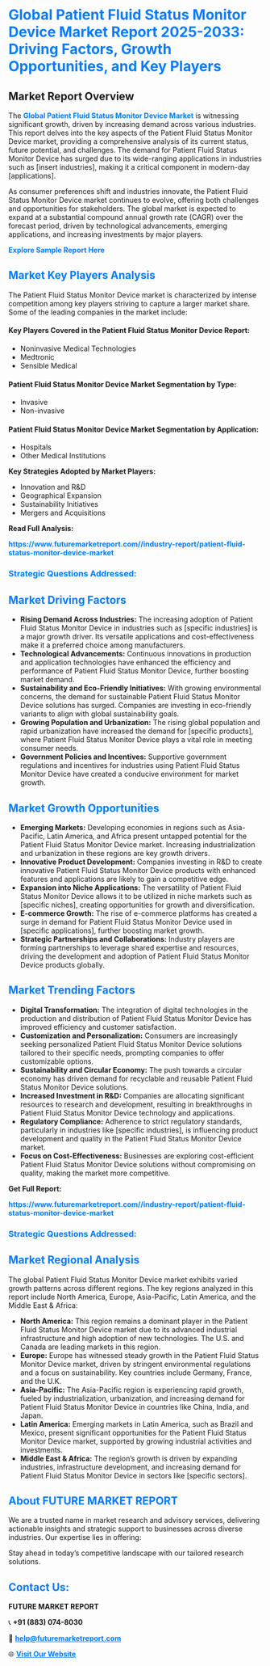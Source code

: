 <h1 style="color: #007BFF;">Global Patient Fluid Status Monitor Device Market Report 2025-2033: Driving Factors, Growth Opportunities, and Key Players</h1>

<section id="overview">
<h2>Market Report Overview</h2>
<p>The <a href="https://www.futuremarketreport.com//industry-report/patient-fluid-status-monitor-device-market" style="color: #007BFF; text-decoration: none;"><strong>Global Patient Fluid Status Monitor Device Market</strong></a> is witnessing significant growth, driven by increasing demand across various industries. This report delves into the key aspects of the Patient Fluid Status Monitor Device market, providing a comprehensive analysis of its current status, future potential, and challenges. The demand for Patient Fluid Status Monitor Device has surged due to its wide-ranging applications in industries such as [insert industries], making it a critical component in modern-day [applications].</p>
<p>As consumer preferences shift and industries innovate, the Patient Fluid Status Monitor Device market continues to evolve, offering both challenges and opportunities for stakeholders. The global market is expected to expand at a substantial compound annual growth rate (CAGR) over the forecast period, driven by technological advancements, emerging applications, and increasing investments by major players.</p>
</section>

<section id="overview">
<p><a href="https://www.futuremarketreport.com//request-sample/reportId=61117" style="color: #007BFF; text-decoration: none;"><strong>Explore Sample Report Here</strong></a></p>
</section>

<section id="key-players">
<h2 style="color: #007BFF;">Market Key Players Analysis</h2>
<p>The Patient Fluid Status Monitor Device market is characterized by intense competition among key players striving to capture a larger market share. Some of the leading companies in the market include:</p>
<h4>Key Players Covered in the Patient Fluid Status Monitor Device Report:</h4>
<ul><li>Noninvasive Medical Technologies</li><li>Medtronic</li><li>Sensible Medical</li></ul>
<h4>Patient Fluid Status Monitor Device Market Segmentation by Type:</h4>
<ul><li>Invasive</li><li>Non-invasive</li></ul>

<h4>Patient Fluid Status Monitor Device Market Segmentation by Application:</h4>
<ul><li>Hospitals</li><li>Other Medical Institutions</li></ul>
<p><strong>Key Strategies Adopted by Market Players:</strong></p>
<ul>
<li>Innovation and R&D</li>
<li>Geographical Expansion</li>
<li>Sustainability Initiatives</li>
<li>Mergers and Acquisitions</li>
</ul>
</section>

<section>
<p><strong>Read Full Analysis: </strong></p><a href="https://www.futuremarketreport.com//industry-report/patient-fluid-status-monitor-device-market" style="color: #007BFF; text-decoration: none;"><strong>https://www.futuremarketreport.com//industry-report/patient-fluid-status-monitor-device-market</strong></a>
<h3 style="color: #007BFF;">Strategic Questions Addressed:</h3>
</section>

<section id="driving-factors">
<h2 style="color: #007BFF;">Market Driving Factors</h2>
<ul>
<li><strong>Rising Demand Across Industries:</strong> The increasing adoption of Patient Fluid Status Monitor Device in industries such as [specific industries] is a major growth driver. Its versatile applications and cost-effectiveness make it a preferred choice among manufacturers.</li>
<li><strong>Technological Advancements:</strong> Continuous innovations in production and application technologies have enhanced the efficiency and performance of Patient Fluid Status Monitor Device, further boosting market demand.</li>
<li><strong>Sustainability and Eco-Friendly Initiatives:</strong> With growing environmental concerns, the demand for sustainable Patient Fluid Status Monitor Device solutions has surged. Companies are investing in eco-friendly variants to align with global sustainability goals.</li>
<li><strong>Growing Population and Urbanization:</strong> The rising global population and rapid urbanization have increased the demand for [specific products], where Patient Fluid Status Monitor Device plays a vital role in meeting consumer needs.</li>
<li><strong>Government Policies and Incentives:</strong> Supportive government regulations and incentives for industries using Patient Fluid Status Monitor Device have created a conducive environment for market growth.</li>
</ul>
</section>

<section id="growth-opportunities">
<h2 style="color: #007BFF;">Market Growth Opportunities</h2>
<ul>
<li><strong>Emerging Markets:</strong> Developing economies in regions such as Asia-Pacific, Latin America, and Africa present untapped potential for the Patient Fluid Status Monitor Device market. Increasing industrialization and urbanization in these regions are key growth drivers.</li>
<li><strong>Innovative Product Development:</strong> Companies investing in R&D to create innovative Patient Fluid Status Monitor Device products with enhanced features and applications are likely to gain a competitive edge.</li>
<li><strong>Expansion into Niche Applications:</strong> The versatility of Patient Fluid Status Monitor Device allows it to be utilized in niche markets such as [specific niches], creating opportunities for growth and diversification.</li>
<li><strong>E-commerce Growth:</strong> The rise of e-commerce platforms has created a surge in demand for Patient Fluid Status Monitor Device used in [specific applications], further boosting market growth.</li>
<li><strong>Strategic Partnerships and Collaborations:</strong> Industry players are forming partnerships to leverage shared expertise and resources, driving the development and adoption of Patient Fluid Status Monitor Device products globally.</li>
</ul>
</section>

<section id="trending-factors">
<h2 style="color: #007BFF;">Market Trending Factors</h2>
<ul>
<li><strong>Digital Transformation:</strong> The integration of digital technologies in the production and distribution of Patient Fluid Status Monitor Device has improved efficiency and customer satisfaction.</li>
<li><strong>Customization and Personalization:</strong> Consumers are increasingly seeking personalized Patient Fluid Status Monitor Device solutions tailored to their specific needs, prompting companies to offer customizable options.</li>
<li><strong>Sustainability and Circular Economy:</strong> The push towards a circular economy has driven demand for recyclable and reusable Patient Fluid Status Monitor Device solutions.</li>
<li><strong>Increased Investment in R&D:</strong> Companies are allocating significant resources to research and development, resulting in breakthroughs in Patient Fluid Status Monitor Device technology and applications.</li>
<li><strong>Regulatory Compliance:</strong> Adherence to strict regulatory standards, particularly in industries like [specific industries], is influencing product development and quality in the Patient Fluid Status Monitor Device market.</li>
<li><strong>Focus on Cost-Effectiveness:</strong> Businesses are exploring cost-efficient Patient Fluid Status Monitor Device solutions without compromising on quality, making the market more competitive.</li>
</ul>
</section>

<section>
<p><strong>Get Full Report: </strong></p><a href="https://www.futuremarketreport.com//industry-report/patient-fluid-status-monitor-device-market" style="color: #007BFF; text-decoration: none;"><strong>https://www.futuremarketreport.com//industry-report/patient-fluid-status-monitor-device-market</strong></a>
<h3 style="color: #007BFF;">Strategic Questions Addressed:</h3>
</section>


<section id="regional-analysis">
<h2 style="color: #007BFF;">Market Regional Analysis</h2>
<p>The global Patient Fluid Status Monitor Device market exhibits varied growth patterns across different regions. The key regions analyzed in this report include North America, Europe, Asia-Pacific, Latin America, and the Middle East & Africa:</p>
<ul>
<li><strong>North America:</strong> This region remains a dominant player in the Patient Fluid Status Monitor Device market due to its advanced industrial infrastructure and high adoption of new technologies. The U.S. and Canada are leading markets in this region.</li>
<li><strong>Europe:</strong> Europe has witnessed steady growth in the Patient Fluid Status Monitor Device market, driven by stringent environmental regulations and a focus on sustainability. Key countries include Germany, France, and the U.K.</li>
<li><strong>Asia-Pacific:</strong> The Asia-Pacific region is experiencing rapid growth, fueled by industrialization, urbanization, and increasing demand for Patient Fluid Status Monitor Device in countries like China, India, and Japan.</li>
<li><strong>Latin America:</strong> Emerging markets in Latin America, such as Brazil and Mexico, present significant opportunities for the Patient Fluid Status Monitor Device market, supported by growing industrial activities and investments.</li>
<li><strong>Middle East & Africa:</strong> The region’s growth is driven by expanding industries, infrastructure development, and increasing demand for Patient Fluid Status Monitor Device in sectors like [specific sectors].</li>
</ul>
</section>

<footer>
<h2 style="color: #007BFF;">About FUTURE MARKET REPORT</h2>
<p>We are a trusted name in market research and advisory services, delivering actionable insights and strategic support to businesses across diverse industries. Our expertise lies in offering:</p>

<p>Stay ahead in today’s competitive landscape with our tailored research solutions.</p>

<h2 style="color: #007BFF;">Contact Us:</h2>
<p><strong>FUTURE MARKET REPORT</strong></p>
<p>📞 <strong>+91 (883) 074-8030</strong></p>
<p>📧 <strong><a href="mailto:help@futuremarketreport.com" style="color: #007BFF;">help@futuremarketreport.com</a></strong></p>
<p>🌐 <strong><a href="https://www.futuremarketreport.com/" style="color: #007BFF;">Visit Our Website</a></strong></p>
</footer>